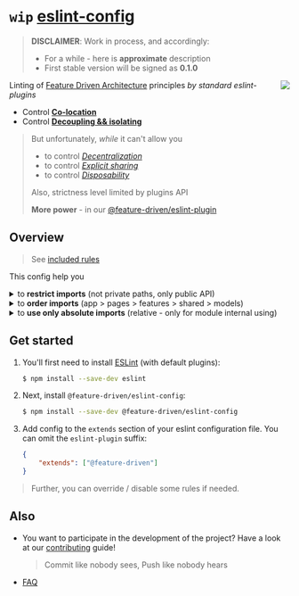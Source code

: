 # `wip` [eslint-config](https://www.npmjs.com/package/@feature-driven/eslint-config)

> **DISCLAIMER**: Work in process, and accordingly:
> - For a while - here is **approximate** description
> - First stable version will be signed as **0.1.0**

<!-- TODO: set later size as 120px (without overlapping!) -->
<img src="https://avatars3.githubusercontent.com/u/74538205?s=92&v=4" align="right">

Linting of [Feature Driven Architecture](https://www.notion.so/Feature-Driven-Architecture-dfe306d664ae4780bcf999ccdd15e532) principles *by standard eslint-plugins*

- Control [**Co-location**](https://www.notion.so/Feature-Driven-Architecture-dfe306d664ae4780bcf999ccdd15e532#679ac063d0a448eb88ea97b712ff2d76)
- Control [**Decoupling && isolating**](https://www.notion.so/Feature-Driven-Architecture-dfe306d664ae4780bcf999ccdd15e532#095ab6032c2542ebbc18fb48f57e4037)

> But unfortunately, *while* it can't allow you
> - to control [*Decentralization*](https://www.notion.so/Feature-Driven-Architecture-dfe306d664ae4780bcf999ccdd15e532#200c3a0b57ac4f238d2b96015cdbc5e8)
> - to control [*Explicit sharing*](https://www.notion.so/Feature-Driven-Architecture-dfe306d664ae4780bcf999ccdd15e532#f0cb101913d04704ad540ebe1c5164e7)
> - to control [*Disposability*](https://www.notion.so/Feature-Driven-Architecture-dfe306d664ae4780bcf999ccdd15e532#58991e6707c84a7f92e5740134ffc26c)
>
> Also, strictness level limited by plugins API
>
> **More power** - in our [@feature-driven/eslint-plugin](https://github.com/feature-driven/eslint-plugin)

<!--
Uncomment if will be needed

## Table of contents
* [Overview](#overview)
* [Get started](#get-started)
* [Usage](#usage)
* [Also](#also)
-->

## Overview
> See [included rules](/index.js)

This config help you

<details>
<summary>to <b>restrict imports</b> (not private paths, only public API)</summary>

```ts
// Fail
import { Issues } from "pages/issues";
import { IssueDetails } from "features/issue-details"
import { Button } from "shared/components/button";

// Pass
import Routing from "pages"; // specific pages shouldn't be reexported
import { IssueDetails } from "features" // all features should be reexported, for usage
import { Button } from "shared/components"; // all components should be reexported, for usage
```

</details>
<details>
<summary>to <b>order imports</b> (app > pages > features > shared > models)</summary>

```ts
// Fail
import { Helper } from "./helpers";
import axios from "axios";
import { data } from "../fixtures";
import { Button } from "shared/components"
import { IssueDetails, RepoList } from "features"
import { debounce } from "shared/helpers"

// Pass
import axios from "axios"; // 1) external libs
import { IssueDetails, RepoList } from "features" // 2) features
import { Button } from "shared/components" // 3) shared/**
import { debounce } from "shared/helpers"
import { data } from "../fixtures"; // 4) parent
import { Helper } from "./helpers"; // 5) sibling
```

</details>
<details>
<summary>to <b>use only absolute imports</b> (relative - only for module internal using)</summary>

```ts
// Fail
import Routing from "../../pages"
import { IssueDetails } from "../features";
import { Button } from "./shared/components";

// Pass
import Routing from "pages"
import { IssueDetails } from "features";
import { Button } from "shared/components";
```

</details>

## Get started

1. You'll first need to install [ESLint](http://eslint.org) (with default plugins):
    ```sh
    $ npm install --save-dev eslint
    ```

2. Next, install `@feature-driven/eslint-config`:
    ```sh
    $ npm install --save-dev @feature-driven/eslint-config
    ```

3. Add config to the `extends` section of your eslint configuration file. You can omit the `eslint-plugin` suffix:
    ```json
    {
        "extends": ["@feature-driven"]
    }
    ```

> Further, you can override / disable some rules if needed.

## Also
- You want to participate in the development of the project? Have a look at our [contributing](./CONTRIBUTING.md) guide!
   > Commit like nobody sees, Push like nobody hears
- [FAQ](./FAQ.md)


